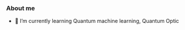 ### About me

<!--
**vojhs/vojhs** is a ✨ _special_ ✨ repository because its `README.md` (this file) appears on your GitHub profile.

Here are some ideas to get you started:-->

- 🌱 I’m currently learning Quantum machine learning, Quantum Optic
<!-- 💬 Ask me about physics, I`d like to response questions.-->
<!-- 📫 How to reach me: I`ll post a website later.-->
